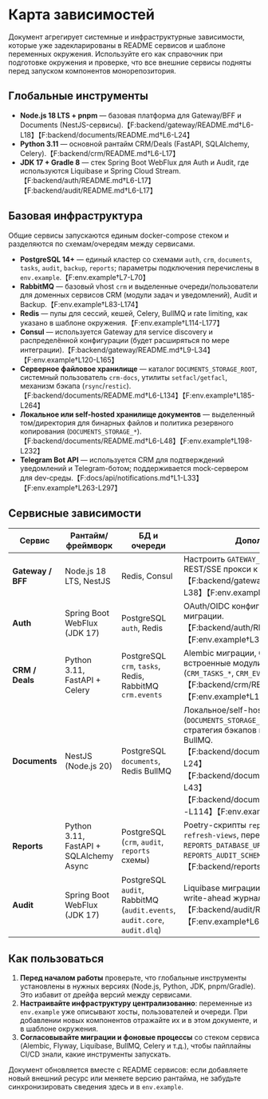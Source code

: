 # Карта зависимостей

Документ агрегирует системные и инфраструктурные зависимости, которые уже задекларированы в README сервисов и шаблоне переменных окружения. Используйте его как справочник при подготовке окружения и проверке, что все внешние сервисы подняты перед запуском компонентов монорепозитория.

## Глобальные инструменты

- **Node.js 18 LTS + pnpm** — базовая платформа для Gateway/BFF и Documents (NestJS-сервисы).【F:backend/gateway/README.md†L6-L18】【F:backend/documents/README.md†L6-L24】
- **Python 3.11** — основной рантайм CRM/Deals (FastAPI, SQLAlchemy, Celery).【F:backend/crm/README.md†L6-L17】
- **JDK 17 + Gradle 8** — стек Spring Boot WebFlux для Auth и Audit, где используются Liquibase и Spring Cloud Stream.【F:backend/auth/README.md†L6-L17】【F:backend/audit/README.md†L6-L17】

## Базовая инфраструктура

Общие сервисы запускаются единым docker-compose стеком и разделяются по схемам/очередям между сервисами.

- **PostgreSQL 14+** — единый кластер со схемами `auth`, `crm`, `documents`, `tasks`, `audit`, `backup`, `reports`; параметры подключения перечислены в `env.example`.【F:env.example†L7-L70】
- **RabbitMQ** — базовый vhost `crm` и выделенные очереди/пользователи для доменных сервисов CRM (модули задач и уведомлений), Audit и Backup.【F:env.example†L83-L174】
- **Redis** — пулы для сессий, кешей, Celery, BullMQ и rate limiting, как указано в шаблоне окружения.【F:env.example†L114-L177】
- **Consul** — используется Gateway для service discovery и распределённой конфигурации (будет расширяться по мере интеграции).【F:backend/gateway/README.md†L9-L34】【F:env.example†L120-L165】
- **Серверное файловое хранилище** — каталог `DOCUMENTS_STORAGE_ROOT`, системный пользователь `crm-docs`, утилиты `setfacl/getfacl`, механизм бэкапа (`rsync`/`restic`).【F:backend/documents/README.md†L6-L134】【F:env.example†L185-L264】
- **Локальное или self-hosted хранилище документов** — выделенный том/директория для бинарных файлов и политика резервного копирования (`DOCUMENTS_STORAGE_*`).【F:backend/documents/README.md†L6-L48】【F:env.example†L198-L232】
- **Telegram Bot API** — используется CRM для подтверждений уведомлений и Telegram-ботом; поддерживается mock-сервером для dev-среды.【F:docs/api/notifications.md†L1-L33】【F:env.example†L263-L297】

## Сервисные зависимости

| Сервис | Рантайм/фреймворк | БД и очереди | Дополнительно |
| --- | --- | --- | --- |
| **Gateway / BFF** | Node.js 18 LTS, NestJS | Redis, Consul | Настроить `GATEWAY_*` переменные, REST/SSE прокси к CRM/Auth.【F:backend/gateway/README.md†L6-L38】【F:env.example†L290-L336】 |
| **Auth** | Spring Boot WebFlux (JDK 17) | PostgreSQL `auth`, Redis | OAuth/OIDC конфигурация, Liquibase миграции.【F:backend/auth/README.md†L6-L28】【F:env.example†L38-L148】 |
| **CRM / Deals** | Python 3.11, FastAPI + Celery | PostgreSQL `crm`, `tasks`, Redis, RabbitMQ `crm.events` | Alembic миграции, Celery beat/worker, встроенные модули задач и уведомлений (`CRM_TASKS_*`, `CRM_EVENTS_EXCHANGE`).【F:backend/crm/README.md†L6-L66】【F:env.example†L162-L217】 |
| **Documents** | NestJS (Node.js 20) | PostgreSQL `documents`, Redis BullMQ | Локальное/self-hosted хранилище (`DOCUMENTS_STORAGE_*`), POSIX ACL, стратегия бэкапов и отдельный воркер BullMQ.【F:backend/documents/README.md†L16-L24】【F:backend/documents/README.md†L38-L43】【F:backend/documents/README.md†L101-L114】【F:env.example†L210-L247】 |
| **Reports** | Python 3.11, FastAPI + SQLAlchemy Async | PostgreSQL (`crm`, `audit`, `reports` схемы) | Poetry-скрипты `reports-api`/`reports-refresh-views`, переменные `REPORTS_DATABASE_URL`, `REPORTS_CRM_SCHEMA`, `REPORTS_AUDIT_SCHEMA`, `REPORTS_SCHEMA`.【F:backend/reports/README.md†L6-L47】 |
| **Audit** | Spring Boot WebFlux (JDK 17) | PostgreSQL `audit`, RabbitMQ (`audit.events`, `audit.core`, `audit.dlq`) | Liquibase миграции, persistent volume для write-ahead журнала.【F:backend/audit/README.md†L6-L27】【F:env.example†L61-L138】 |

## Как пользоваться

1. **Перед началом работы** проверьте, что глобальные инструменты установлены в нужных версиях (Node.js, Python, JDK, pnpm/Gradle). Это избавит от дрейфа версий между сервисами.
2. **Настраивайте инфраструктуру централизованно**: переменные из `env.example` уже описывают хосты, пользователей и очереди. При добавлении новых компонентов отражайте их и в этом документе, и в шаблоне окружения.
3. **Согласовывайте миграции и фоновые процессы** со стеком сервиса (Alembic, Flyway, Liquibase, BullMQ, Celery и т.д.), чтобы пайплайны CI/CD знали, какие инструменты запускать.

Документ обновляется вместе с README сервисов: если добавляете новый внешний ресурс или меняете версию рантайма, не забудьте синхронизировать сведения здесь и в `env.example`.
